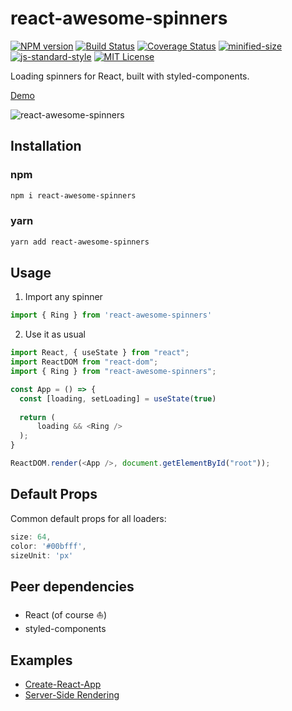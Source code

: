 # react-awesome-spinners

[![NPM version](https://img.shields.io/npm/v/react-awesome-spinners.svg)](https://www.npmjs.com/package/react-awesome-spinners)
[![Build Status](https://travis-ci.org/tienpham94/react-awesome-spinners.svg?branch=master)](https://travis-ci.org/tienpham94/react-awesome-spinners)
[![Coverage Status](https://coveralls.io/repos/github/tienpham94/react-awesome-spinners/badge.svg?branch=master)](https://coveralls.io/github/tienpham94/react-awesome-spinners?branch=master)
[![minified-size](https://img.shields.io/bundlephobia/min/react-awesome-spinners@1.2.1.svg)](https://bundlephobia.com/result?p=react-awesome-spinners@1.2.1)
[![js-standard-style](https://img.shields.io/badge/code%20style-standard-brightgreen.svg)](http://standardjs.com/)
[![MIT License](https://img.shields.io/npm/l/react-css-spinners.svg)](https://github.com/tienpham94/react-awesome-spinners/blob/master/LICENSE)

Loading spinners for React, built with styled-components. 

[Demo](https://tienpham94.github.io/react-awesome-spinners)

![react-awesome-spinners](https://user-images.githubusercontent.com/25751050/57149864-5f8c4280-6dd5-11e9-9347-a0b37dc50437.gif)


## Installation

### npm

```sh
npm i react-awesome-spinners
```

### yarn

```sh
yarn add react-awesome-spinners
```

## Usage

1. Import any spinner

```js
import { Ring } from 'react-awesome-spinners'
```

2. Use it as usual

```js
import React, { useState } from "react";
import ReactDOM from "react-dom";
import { Ring } from "react-awesome-spinners";

const App = () => {
  const [loading, setLoading] = useState(true)
    
  return (
      loading && <Ring />
  );
}

ReactDOM.render(<App />, document.getElementById("root"));
```

## Default Props

Common default props for all loaders:

```js
size: 64,
color: '#00bfff',
sizeUnit: 'px'
```

## Peer dependencies
- React (of course ⛵️)
- styled-components

## Examples

- [Create-React-App](./examples/cra)
- [Server-Side Rendering](./examples/ssr)
